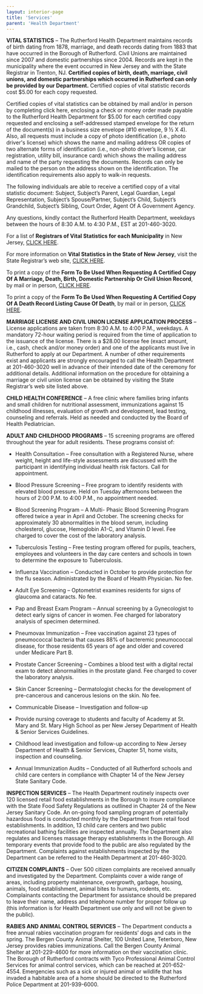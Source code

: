 ```yaml
---
layout: interior-page
title: 'Services'
parent: 'Health Department'
---
```


**VITAL STATISTICS** – The Rutherford Health Department maintains records of birth dating from 1878, marriage, and death records dating from 1883 that have occurred in the Borough of Rutherford. Civil Unions are maintained since 2007 and domestic partnerships since 2004. Records are kept in the municipality where the event occurred in New Jersey and with the State Registrar in Trenton, NJ. **Certified copies of birth, death, marriage, civil unions, and domestic partnerships which occurred in Rutherford can only be provided by our Department.** Certified copies of vital statistic records cost $5.00 for each copy requested.

Certified copies of vital statistics can be obtained by mail and/or in person by completing click here, enclosing a check or money order made payable to the Rutherford Health Department for $5.00 for each certified copy requested and enclosing a self-addressed stamped envelope for the return of the document(s) in a business size envelope (#10 envelope, 9 ½ X 4). Also, all requests must include a copy of photo identification (i.e., photo driver's license) which shows the name and mailing address OR copies of two alternate forms of identification (i.e., non-photo driver’s license, car registration, utility bill, insurance card) which shows the mailing address and name of the party requesting the documents. Records can only be mailed to the person on the address shown on the identification. The identification requirements also apply to walk-in requests.

The following individuals are able to receive a certified copy of a vital statistic document: Subject, Subject’s Parent, Legal Guardian, Legal Representation, Subject’s Spouse/Partner, Subject’s Child, Subject’s Grandchild, Subject’s Sibling, Court Order, Agent Of A Government Agency.

Any questions, kindly contact the Rutherford Health Department, weekdays between the hours of 8:30 A.M. to 4:30 P.M., EST at 201-460-3020.

For a list of **Registrars of Vital Statistics for each Municipality** in New Jersey, [CLICK HERE](http://www.state.nj.us/health/vital/regbycnty.shtml).

For more information on **Vital Statistics in the State of New Jersey**, visit the State Registrar’s web site, [CLICK HERE](http://www.state.nj.us/health/vital/index.shtml).

To print a copy of the **Form To Be Used When Requesting A Certified Copy Of A Marriage, Death, Birth, Domestic Partnership Or Civil Union Record**, by mail or in person, [CLICK HERE](http://static.rutherford-nj.com/health/HealthDept%20Records%20Request.pdf). 

To print a copy of the **Form To Be Used When Requesting A Certified Copy Of A Death Record Listing Cause Of Death**, by mail or in person, [CLICK HERE](http://static.rutherford-nj.com/health/NJDOH_CauseOfDeathAuthorization.pdf). 

**MARRIAGE LICENSE AND CIVIL UNION LICENSE APPLICATION PROCESS**  – License applications are taken from 8:30 A.M. to 4:00 P.M., weekdays. A mandatory 72-hour waiting period is required from the time of application to the issuance of the license. There is a $28.00 license fee (exact amount, i.e., cash, check and/or money order) and one of the applicants must live in Rutherford to apply at our Department.  A number of other requirements exist and applicants are strongly encouraged to call the Health Department at 201-460-3020 well in advance of their intended date of the ceremony for additional details. Additional information on the procedure for obtaining a marriage or civil union license can be obtained by visiting the State Registrar’s web site listed above. 

**CHILD HEALTH CONFERENCE** – A free clinic where families bring infants and small children for nutritional assessment, immunizations against 15  childhood illnesses, evaluation of growth and development, lead testing, counseling and referrals. Held as needed and conducted by the Board of Health Pediatrician.

**ADULT AND CHILDHOOD PROGRAMS** – 15 screening programs are offered throughout the year for adult residents. These programs consist of:
* Health Consultation – Free consultation with a Registered Nurse, where weight, height and life-style assessments are discussed with the participant in identifying individual health risk factors. Call for appointment.

* Blood Pressure Screening – Free program to identify residents with elevated blood pressure. Held on Tuesday afternoons between the hours of 2:00 P.M. to 4:00 P.M., no appointment needed.

* Blood Screening Program – A Multi- Phasic Blood Screening Program offered twice a year in April and October. The screening checks for approximately 30 abnormalities in the blood serum, including cholesterol, glucose, Hemoglobin A1-C, and Vitamin D level. Fee charged to cover the cost of the laboratory analysis.

* Tuberculosis Testing – Free testing program offered for pupils, teachers, employees and volunteers in the day care centers and schools in town to determine the exposure to Tuberculosis.

* Influenza Vaccination – Conducted in October to provide protection for the flu season. Administrated by the Board of Health Physician. No fee.

* Adult Eye Screening – Optometrist examines residents for signs of glaucoma and cataracts. No fee.

* Pap and Breast Exam Program – Annual screening by a Gynecologist to detect early signs of cancer in women. Fee charged for laboratory analysis of specimen determined.

* Pneumovax Immunization – Free vaccination against 23 types of pneumococcal bacteria that causes 88% of bacteremic pneumococcal disease, for those residents 65 years of age and older and covered under Medicare Part B.

* Prostate Cancer Screening – Combines a blood test with a digital rectal exam to detect abnormalities in the prostate gland. Fee charged to cover the laboratory analysis.

* Skin Cancer Screening – Dermatologist checks for the development of pre-cancerous and cancerous lesions on the skin. No fee.

* Communicable Disease – Investigation and follow-up

* Provide nursing coverage to students and faculty of Academy at St. Mary and St. Mary High School as per New Jersey Department of Health & Senior Services Guidelines.

* Childhood lead investigation and follow-up according to New Jersey Department of Health & Senior Services, Chapter 51, home visits, inspection and counseling.

* Annual Immunization Audits – Conducted of all Rutherford schools and child care centers in compliance with Chapter 14 of the New Jersey State Sanitary Code.

**INSPECTION SERVICES** – The Health Department routinely inspects over 120 licensed retail food establishments in the Borough to insure compliance with the State Food Safety Regulations as outlined in Chapter 24 of the New Jersey Sanitary Code. An on-going food sampling program of potentially hazardous food is conducted monthly by the Department from retail food establishments. In addition, 13 child care centers and two public recreational bathing facilities are inspected annually. The Department also regulates and licenses massage therapy establishments in the Borough. All temporary events that provide food to the public are also regulated by the Department. Complaints against establishments inspected by the Department can be referred to the Health Department at 201-460-3020.

**CITIZEN COMPLAINTS** – Over 500 citizen complaints are received annually and investigated by the Department. Complaints cover a wide range of areas, including property maintenance, overgrowth, garbage, housing, animals, food establishment, animal bites to humans, rodents, etc. Complainants contacting the Department for assistance should be prepared to leave their name, address and telephone number for proper follow up (this information is for  Health Department use only and will not be given to the public).

**RABIES AND ANIMAL CONTROL SERVICES** – The Department conducts a free annual rabies vaccination program for residents’ dogs and cats in the spring. The Bergen County Animal Shelter, 100 United Lane, Teterboro, New Jersey provides rabies immunizations. Call the Bergen County Animal Shelter at 201-229-4600 for more information on their vaccination clinic. The Borough of Rutherford contracts with Tyco Professional Animal Control Services for animal control services, which can be reached at 201-652-4554. Emergencies such as a sick or injured animal or wildlife that has invaded a habitable area of a home should be directed to the Rutherford Police Department at 201-939-6000.
